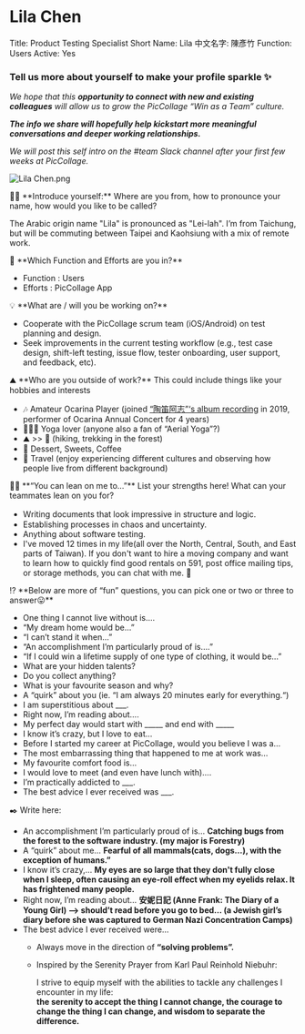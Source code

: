 # Lila Chen

Title: Product Testing Specialist
Short Name: Lila
中文名字: 陳彥竹
Function: Users
Active: Yes

### Tell us more about yourself to make your profile sparkle ✨

*We hope that this **opportunity to connect with new and existing colleagues** will allow us to grow the PicCollage “Win as a Team” culture.* 

***The info we share will hopefully help kickstart more meaningful conversations and deeper working relationships.*** 

*We will post this self intro on the #team Slack channel after your first few weeks at PicCollage.* 

![Lila Chen.png](Lila%20Chen%2031d63cde28db4da78d15615276b039f1/Lila_Chen.png)

<aside>
👋🏻 **Introduce yourself:** Where are you from, how to pronounce your name, how would you like to be called?

</aside>

The Arabic origin name "Lila" is pronounced as "Lei-lah". I’m from Taichung, but will be commuting between Taipei and Kaohsiung with a mix of remote work. 

<aside>
💼 **Which Function and Efforts are you in?**

</aside>

- Function : Users
- Efforts : PicCollage App

<aside>
💡 **What are / will you be working on?**

</aside>

- Cooperate with the PicCollage scrum team (iOS/Android) on test planning and design.
- Seek improvements in the current testing workflow (e.g., test case design, shift-left testing, issue flow, tester onboarding, user support, and feedback, etc).

<aside>
⛰️ **Who are you outside of work?** This could include things like your hobbies and interests

</aside>

- 🎶 Amateur Ocarina Player (joined [“陶笛阿志”‘s album recording](https://youtu.be/KZGzzKBEToQ?feature=shared) in 2019, performer of Ocarina Annual Concert for 4 years)
- 🧘🏻‍♀️ Yoga lover (anyone also a fan of “Aerial Yoga”?)
- ⛰️ >> 🌊 (hiking, trekking in the forest)
- 🍮 Dessert, Sweets, Coffee
- 👣 Travel (enjoy experiencing different cultures and observing how people live from different background)

<aside>
💪🏻 **“You can lean on me to…”** List your strengths here! What can your teammates lean on you for?

</aside>

- Ｗriting documents that look impressive in structure and logic.
- Establishing processes in chaos and uncertainty.
- Anything about software testing.
- I've moved 12 times in my life(all over the North, Central, South, and East parts of Taiwan). If you don't want to hire a moving company and want to learn how to quickly find good rentals on 591, post office mailing tips, or storage methods, you can chat with me. 🤣

<aside>
⁉️ **Below are more of “fun” questions, you can pick one or two or three to answer😛**

</aside>

- One thing I cannot live without is….
- “My dream home would be…”
- “I can’t stand it when…”
- “An accomplishment I’m particularly proud of is….”
- “If I could win a lifetime supply of one type of clothing, it would be…”
- What are your hidden talents?
- Do you collect anything?
- What is your favourite season and why?
- A “quirk” about you (ie. “I am always 20 minutes early for everything.“)
- I am superstitious about ___.
- Right now, I’m reading about….
- My perfect day would start with _____ and end with _____
- I know it’s crazy, but I love to eat…
- Before I started my career at PicCollage, would you believe I was a…
- The most embarrassing thing that happened to me at work was…
- My favourite comfort food is…
- I would love to meet (and even have lunch with)….
- I’m practically addicted to ___.
- The best advice I ever received was ___.

<aside>
✒️ Write here:

</aside>

- An accomplishment I’m particularly proud of is…
**Catching bugs from the forest to the software industry. (my major is Forestry)**
- A “quirk” about me…
**Fearful of all mammals(cats, dogs…), with the exception of humans.”**
- I know it’s crazy,…
**My eyes are so large that they don't fully close when I sleep, often causing an eye-roll effect when my eyelids relax. It has frightened many people.**
- Right now, I’m reading about…
**安妮日記 (Anne Frank: The Diary of a Young Girl) 
—> should’t read before you go to bed…
      (a Jewish girl’s diary before she was captured to German Nazi Concentration Camps)**
- The best advice I ever received were…
    - Always move in the direction of **“solving problems”.**
    - Inspired by the Serenity Prayer from Karl Paul Reinhold Niebuhr:
        
        I strive to equip myself with the abilities to tackle any challenges I encounter in my life:  
        **the serenity to accept the thing I cannot change,
        the courage to change the thing I can change,
        and wisdom to separate the difference.**